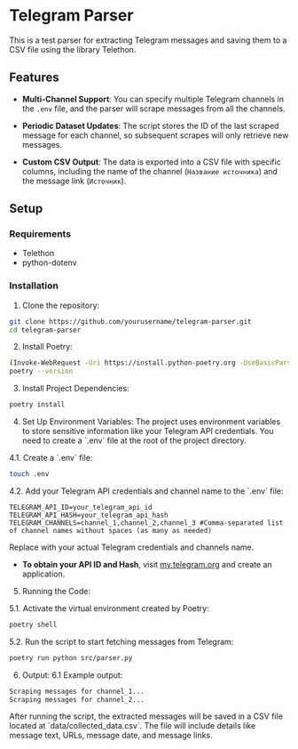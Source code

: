 # Telegram Parser

This is a test parser for extracting Telegram messages and saving them to a CSV file using the library Telethon.

## Features
- **Multi-Channel Support**: 
  You can specify multiple Telegram channels in the `.env` file, and the parser will scrape messages from all the channels.
  
- **Periodic Dataset Updates**: 
  The script stores the ID of the last scraped message for each channel, so subsequent scrapes will only retrieve new messages.
  
- **Custom CSV Output**: 
  The data is exported into a CSV file with specific columns, including the name of the channel (`Название источника`) and the message link (`Источник`).

## Setup

### Requirements
- Telethon
- python-dotenv

### Installation

1. Clone the repository:

```bash
git clone https://github.com/yourusername/telegram-parser.git
cd telegram-parser
```
2. Install Poetry:
```bash
(Invoke-WebRequest -Uri https://install.python-poetry.org -UseBasicParsing).Content | python -
poetry --version
```
3. Install Project Dependencies:
```bash
poetry install
```

4. Set Up Environment Variables:
The project uses environment variables to store sensitive information like your Telegram API credentials. You need to create a \`.env\` file at the root of the project directory.

4.1. Create a \`.env\` file:

```bash
touch .env
```

4.2. Add your Telegram API credentials and channel name to the \`.env\` file:

```
TELEGRAM_API_ID=your_telegram_api_id
TELEGRAM_API_HASH=your_telegram_api_hash
TELEGRAM_CHANNELS=channel_1,channel_2,channel_3 #Comma-separated list of channel names without spaces (as many as needed)
```

Replace with your actual Telegram credentials and channels name.

- **To obtain your API ID and Hash**, visit [my.telegram.org](https://my.telegram.org) and create an application.

5. Running the Code:

5.1. Activate the virtual environment created by Poetry:

```bash
poetry shell
```

5.2. Run the script to start fetching messages from Telegram:

```bash
poetry run python src/parser.py
```

6. Output:
6.1 Example output:
```bash
Scraping messages for channel_1...
Scraping messages for channel_2...
```
After running the script, the extracted messages will be saved in a CSV file located at \`data/collected_data.csv\`. The file will include details like message text, URLs, message date, and message links.
